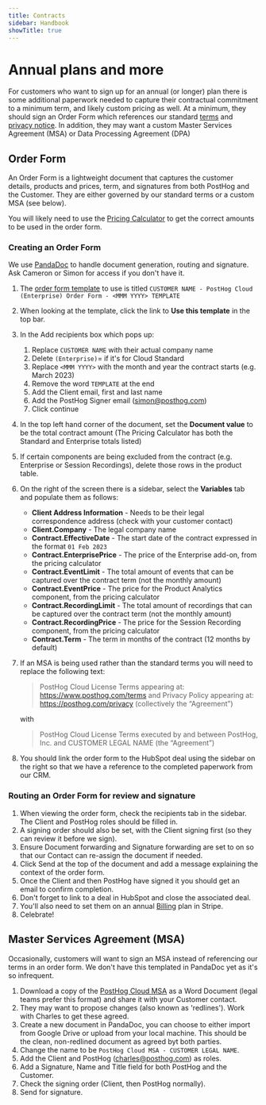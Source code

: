 ```yaml
---
title: Contracts
sidebar: Handbook
showTitle: true
---
```


# Annual plans and more

For customers who want to sign up for an annual (or longer) plan there is some additional paperwork needed to capture their
contractual commitment to a minimum term, and likely custom pricing as well.  At a minimum, they should sign an Order Form 
which references our standard [terms](/terms) and [privacy notice](/privacy).  In addition, they may want a custom Master Services Agreement (MSA) 
or Data Processing Agreement (DPA)

## Order Form

An Order Form is a lightweight document that captures the customer details, products and prices, term, and signatures from both 
PostHog and the Customer.  They are either governed by our standard terms or a custom MSA (see below).

You will likely need to use the [Pricing Calculator](https://docs.google.com/spreadsheets/d/1QsDV2ECtMwM9IfC_D7Embmpu7K7q6qbq60t8ARglQaI/edit#gid=358353731) to get the correct amounts to be used in the order form.

### Creating an Order Form

We use [PandaDoc](https://app.pandadoc.com/a/#/) to handle document generation, routing and signature.  Ask Cameron or Simon for access if you don't have it.

1. The [order form template](https://app.pandadoc.com/a/#/templates/RtobD55j4R2RgtVgTNd9Cd) to use is titled `CUSTOMER NAME - PostHog Cloud (Enterprise) Order Form - <MMM YYYY> TEMPLATE` 
2. When looking at the template, click the link to **Use this template** in the top bar.
3. In the Add recipients box which pops up:
   1. Replace `CUSTOMER NAME` with their actual company name
   2. Delete `(Enterprise)`= if it's for Cloud Standard
   3. Replace `<MMM YYYY>` with the month and year the contract starts (e.g. March 2023)
   4. Remove the word `TEMPLATE` at the end 
   5. Add the Client email, first and last name 
   6. Add the PostHog Signer email (simon@posthog.com)
   7. Click continue
4. In the top left hand corner of the document, set the **Document value** to be the total contract amount (The Pricing Calculator has both the Standard and Enterprise totals listed)
5. If certain components are being excluded from the contract (e.g. Enterprise or Session Recordings), delete those rows in the product table.
6. On the right of the screen there is a sidebar, select the **Variables** tab and populate them as follows:
   * **Client Address Information** - Needs to be their legal correspondence address (check with your customer contact)
   * **Client.Company** - The legal company name
   * **Contract.EffectiveDate** - The start date of the contract expressed in the format `01 Feb 2023`
   * **Contract.EnterprisePrice** - The price of the Enterprise add-on, from the pricing calculator
   * **Contract.EventLimit** - The total amount of events that can be captured over the contract term (not the monthly amount)
   * **Contract.EventPrice** - The price for the Product Analytics component, from the pricing calculator
   * **Contract.RecordingLimit** - The total amount of recordings that can be captured over the contract term (not the monthly amount)
   * **Contract.RecordingPrice** - The price for the Session Recording component, from the pricing calculator
   * **Contract.Term** - The term in months of the contract (12 months by default)
7. If an MSA is being used rather than the standard terms you will need to replace the following text:
   > PostHog Cloud License Terms appearing at: https://www.posthog.com/terms and Privacy Policy appearing at: https://posthog.com/privacy (collectively the “Agreement”)
   
   with
   
   > PostHog Cloud License Terms executed by and between PostHog, Inc. and CUSTOMER LEGAL NAME (the “Agreement”)

8. You should link the order form to the HubSpot deal using the sidebar on the right so that we have a reference to the completed paperwork from our CRM.

### Routing an Order Form for review and signature

1. When viewing the order form, check the recipients tab in the sidebar.  The Client and PostHog roles should be filled in.
2. A signing order should also be set, with the Client signing first (so they can review it before we sign).
3. Ensure Document forwarding and Signature forwarding are set to on so that our Contact can re-assign the document if needed.
4. Click Send at the top of the document and add a message explaining the context of the order form.
5. Once the Client and then PostHog have signed it you should get an email to confirm completion.
6. Don't forget to link to a deal in HubSpot and close the associated deal.
7. You'll also need to set them on an annual [Billing](/handbook/growth/sales/billing) plan in Stripe.
8. Celebrate!

## Master Services Agreement (MSA)

Occasionally, customers will want to sign an MSA instead of referencing our terms in an order form.  We don't have this templated in PandaDoc yet as it's so infrequent.

1. Download a copy of the [PostHog Cloud MSA](https://docs.google.com/document/d/155w70ZAHecVZcDqTq2_415dvaq2Bk-8QlEOozjq1hG8/edit#heading=h.y38xfjgcg4xm) as a Word Document (legal teams prefer this format) and share it with your Customer contact.
2. They may want to propose changes (also known as 'redlines').  Work with Charles to get these agreed.
3. Create a new document in PandaDoc, you can choose to either import from Google Drive or upload from your local machine.  This should be the clean, non-redlined document as agreed byt both parties.
4. Change the name to be `PostHog Cloud MSA - CUSTOMER LEGAL NAME`.
5. Add the Client and PostHog (charles@posthog.com) as roles.
6. Add a Signature, Name and Title field for both PostHog and the Customer.
7. Check the signing order (Client, then PostHog normally).
8. Send for signature.

